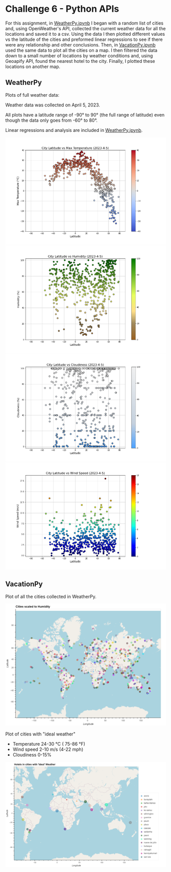# Challenge 6 - Python APIs

For this assignment, in [WeatherPy.ipynb](/WeatherPy.ipynb) I began with a random list of cities and, using OpenWeather's API, collected the current weather data for all the locations and saved it to a csv. Using the data I then plotted different values vs the latitude of the cities and preformed linear regressions to see if there were any relationship and other conclusions. Then, in [VacationPy.ipynb](/VacationPy.ipynb) used the same data to plot all the cities on a map. I then filtered the data down to a small number of locations by weather conditions and, using Geoapify API, found the nearest hotel to the city. Finally, I plotted these locations on another map.

## WeatherPy

Plots of full weather data:

Weather data was collected on April 5, 2023.

All plots have a latitude range of -90° to 90° (the full range of latitude) even though the data only goes from -60° to 80°.

Linear regressions and analysis are included in [WeatherPy.ipynb](/WeatherPy.ipynb).

![Temperature Plot](/output_data/WeatherPy_Lat_v_Temp.png)
![Humidity Plot](/output_data/WeatherPy_Lat_v_Humidity.png)
![Cloudiness Plot](/output_data/WeatherPy_Lat_v_Cloudiness.png)
![Wind Speed Plot](/output_data/WeatherPy_Lat_v_Wind.png)

## VacationPy

Plot of all the cities collected in WeatherPy.

![All Cities](/output_data/VacationPy_citites.png)

Plot of cities with "ideal weather"
- Temperature 24-30 °C ( 75-86 °F)
- Wind speed 2-10 m/s  (4-22 mph)
- Cloudiness 0-15%

![Ideal Cities](/output_data/VacationPy_citites_ideal.png)
